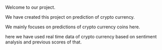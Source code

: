 Welcome to our project.

We have created this  project on prediction of crypto currency.

We mainly focuses on predictions of crypto currency coins here.

here we have used real time data of crypto currency based on sentiment analysis and previous scores of that.
